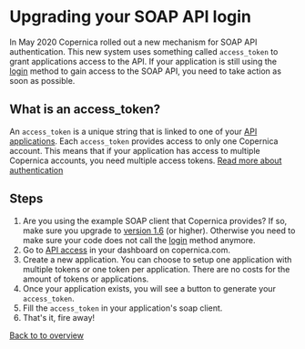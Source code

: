 # Upgrading your SOAP API login
In May 2020 Copernica rolled out a new mechanism for SOAP API authentication.
This new system uses something called `access_token` to grant applications access
to the API. If your application is still using the [login](https://www.copernica.com/en/support/apireference/login) method
to gain access to the SOAP API, you need to take action as soon as possible. 

## What is an access_token?
An `access_token` is a unique string that is linked to one of your [API applications](https://www.copernica.com/en/api/applications). 
Each `access_token` provides access to only one Copernica account. This means that
if your application has access to multiple Copernica accounts, you need multiple access tokens.
[Read more about authentication](./soap-api-authentication)


## Steps

1. Are you using the example SOAP client that Copernica provides? If so, make sure you upgrade to [version 1.6](./soap-api-documentation#download-example) (or higher). Otherwise you need to make sure your code does not call the [login](https://www.copernica.com/en/support/apireference/login) method anymore.
2. Go to [API access](https://www.copernica.com/en/api) in your dashboard on copernica.com.
3. Create a new application. You can choose to setup one application with multiple tokens or one token per application. There are no costs for the amount of tokens or applications.
4. Once your application exists, you will see a button to generate your `access_token`.
5. Fill the `access_token` in your application's soap client. 
6. That's it, fire away!

[Back to to overview](./soap-api-documentation)
